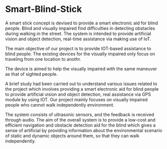 # Smart-Blind-Stick
A smart stick concept is devised to provide a smart electronic aid for blind people. Blind and visually impaired find difficulties in detecting obstacles during walking in the street. The system is intended to provide artificial vision and object detection, real-time assistance via making use of IoT.

The main objective of our project is to provide IOT-based assistance to blind people. The existing devices for the visually impaired only focus on traveling from one location to anothr.

The device is aimed to help the visually impaired with the same maneuver as that of sighted people.

A brief study had been carried out to understand various issues related to the project which involves providing a smart electronic aid for blind people to provide artificial vision and object detection, real assistance via GPS module by using IOT. Our project mainly focuses on visually impaired people who cannot walk independently environment.

The system consists of ultrasonic sensors, and the feedback is received through audio. The aim of the overall system is to provide a low-cost and efficient navigation and obstacle detection aid for the blind which gives a sense of artificial by providing information about the environmental scenario of static and dynamic objects around them, so that they can walk independently.


